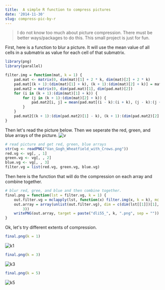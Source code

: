 ```yaml
---
title:  A simple R function to compress pictures
date: '2014-11-30'
slug: compress-pic-by-r
---
```

>I do not know too much about picture compression. There must be better ways/packages to do this. This small project is just for fun.

First, here is a function to blur a picture. It will use the mean value of all cells in a submatrix as value for each cell of that submatrix.

```r
library(png)
library(parallel)

filter.img = function(mat, k = 1) {
    pad.mat <- matrix(0, dim(mat)[1] + 2 * k, dim(mat)[2] + 2 * k)
    pad.mat[(k + 1):(dim(mat)[1] + k), (k + 1):(dim(mat)[2] + k)] = mat
    pad.mat2 = matrix(0, dim(pad.mat)[1], dim(pad.mat)[2])
    for (i in (k + 1):(dim(mat)[1] + k)) {
        for (j in (k + 1):(dim(mat)[2] + k)) {
            pad.mat2[i, j] = mean(pad.mat[(i - k):(i + k), (j - k):(j + k)])
        }
    }
    pad.mat2[(k + 1):(dim(pad.mat2)[1] - k), (k + 1):(dim(pad.mat2)[2] - k)]
}
```

Then let's read the picture below. Then we seperate the red, green, and blue arrays of the picture.
![v](http://i.imgur.com/HclZzde.png)

```r
# read picture and get red, green, blue arrays
str(vg <- readPNG("Van_Gogh_Wheatfield_with_Crows.png"))
red.vg <- vg[, , 1]
green.vg <- vg[, , 2]
blue.vg <- vg[, , 3]
filter.vg = list(red.vg, green.vg, blue.vg)
```

Then here is the function that will do the compression on each array and combine together.
```r
# blur red, gree, and blue and then combine together.
final.png = function(lst = filter.vg, k = 1) {
    out.filter.vg = mclapply(lst, function(x) filter.img(x, k = k), mc.cores = 3)
    out.array = array(unlist(out.filter.vg), dim = c(dim(lst[[1]])[1], dim(lst[[1]])[2], 
        3))
    writePNG(out.array, target = paste("dli55_", k, ".png", sep = ""))
}
```

Ok, let's try different extents of compression.

```r
final.png(k = 1)
```
![k1](http://i.imgur.com/poS9Cza.png)

```r
final.png(k = 3)
```
![k3](http://i.imgur.com/nvO5vwx.png)

```r
final.png(k = 5)
```
![k5](http://i.imgur.com/3Leq1uy.png)
